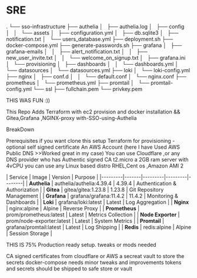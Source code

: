 # SRE

.
└── sso-infrastructure
    ├── authelia
    │   ├── authelia.log
    │   ├── config
    │   │   └── assets
    │   ├── configuration.yml
    │   ├── db.sqlite3
    │   ├── notification.txt
    │   └── users_database.yml
    ├── deployment.sh
    ├── docker-compose.yml
    ├── generate-passwords.sh
    ├── grafana
    │   ├── grafana-emails
    │   │   ├── alert_notification.txt
    │   │   ├── new_user_invite.txt
    │   │   └── welcome_on_signup.txt
    │   ├── grafana.ini
    │   └── provisioning
    │       ├── dashboards
    │       │   └── dashboards.yml
    │       └── datasources
    │           └── datasources.yml
    ├── loki
    │   └── loki-config.yml
    ├── nginx
    │   ├── conf.d
    │   │   └── default.conf
    │   └── nginx.conf
    ├── prometheus
    │   └── prometheus.yml
    ├── promtail
    │   └── promtail-config.yml
    └── ssl
        ├── fullchain.pem
        └── privkey.pem



THIS WAS FUN :))

This Repo 
Adds Terraform with  ec2 provision and docker installation  &&
 Gitea,Grafana ,NGINX-proxy with-SSO-using-Authelia

BreakDown 

Prerequisites if you want clone this setup 
Terraform for provisioning -optional 
self signed certificate
An AWS Account (here I have Used AWS Public DNS >>Worked great in my case) You can use Cloudflare ,or any DNS provider who has Authentic signed CA 
t2.micro  a 2GB ram server with 4vCPU  you can use any Linux based distro  RHEL,Cent os ,Amazon AMI 2  


| Service | Image | Version | Purpose |
|---------|-------|---------|---------|--------|
| **Authelia** | authelia/authelia:4.39.4 | 4.39.4 | Authentication & Authorization | 
| **Gitea** | gitea/gitea:1.23.8 | 1.23.8 | Git Repository Management | 
| **Grafana** | grafana/grafana:11.4.2 | 11.4.2 | Monitoring & Dashboards | 
| **Loki** | grafana/loki:latest | Latest | Log Aggregation |
| **Nginx** | nginx:alpine | Alpine | Reverse Proxy | 
| **Prometheus** | prom/prometheus:latest | Latest | Metrics Collection | 
| **Node Exporter** | prom/node-exporter:latest | Latest | System Metrics | 
| **Promtail** | grafana/promtail:latest | Latest | Log Shipping | 
| **Redis** | redis:alpine | Alpine | Session Storage | 


THIS IS 75% Production ready setup. 
tweaks or mods needed 

CA signed certificates from cloudflare or AWS 
a  secreat vault to store the secrets 
docker-compose needs minor tweaks and improvements 
tokens and secrets should be shipped to safe store or vault

 


